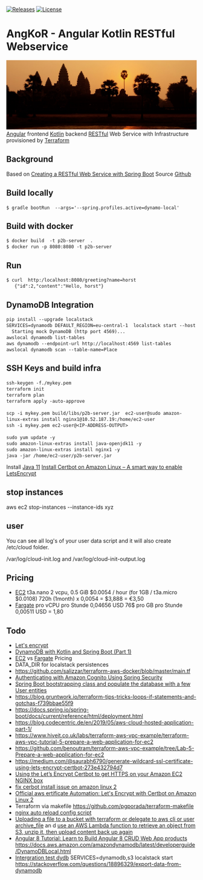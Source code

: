 [![Releases](https://img.shields.io/github/v/tag/tillkuhn/angkor?color=blue)](https://github.com/tillkuhn/angkor/releases)
[![License](https://img.shields.io/github/license/tillkuhn/angkor?color=blue)](https://github.com/tillkuhn/angkor/blob/master/LICENSE)

# AngKoR - Angular Kotlin RESTful Webservice
![](docs/images/img_4075_angkor_sunrise_pano.jpg)
[Angular](https://angular.io/) frontend [Kotlin](https://kotlinlang.org/) backend [RESTful](https://en.wikipedia.org/wiki/Representational_state_transfer) Web Service with Infrastructure provisioned by [Terraform](https://www.terraform.io/)

## Background
Based on [Creating a RESTful Web Service with Spring Boot](https://kotlinlang.org/docs/tutorials/spring-boot-restful.html) Source [Github](https://github.com/Kotlin/kotlin-examples/tree/master/tutorials/spring-boot-restful)

## Build locally
```shell script
$ gradle bootRun  --args='--spring.profiles.active=dynamo-local'
```

## Build with docker

```shell script
$ docker build  -t p2b-server  .
$ docker run -p 8080:8080 -t p2b-server
```

## Run 

```shell script
$ curl  http:/localhost:8080/greeting?name=horst
   {"id":2,"content":"Hello, horst"}
```


## DynamoDB Integration

```shell script
pip install --upgrade localstack
SERVICES=dynamodb DEFAULT_REGION=eu-central-1  localstack start --host
  Starting mock DynamoDB (http port 4569)...
awslocal dynamodb list-tables
aws dynamodb --endpoint-url http://localhost:4569 list-tables
awslocal dynamodb scan --table-name=Place
```

## SSH Keys and build infra

```
ssh-keygen -f./mykey.pem
terraform init
terraform plan
terraform apply -auto-approve

scp -i mykey.pem build/libs/p2b-server.jar  ec2-user@sudo amazon-linux-extras install nginx1@10.52.187.19:/home/ec2-user
ssh -i mykey.pem ec2-user@<IP-ADDRESS-OUTPUT>

sudo yum update -y
sudo amazon-linux-extras install java-openjdk11 -y
sudo amazon-linux-extras install nginx1 -y
java -jar /home/ec2-user/p2b-server.jar
```
Install [Java 11](https://tecadmin.net/install-java-on-amazon-linux/)
[Install Certbot on Amazon Linux – A smart way to enable LetsEncrypt](https://bobcares.com/blog/install-certbot-on-amazon-linux/)

## stop instances

 aws ec2 stop-instances --instance-ids xyz


## user
You can see all log's of your user data script and it will also create /etc/cloud folder.

/var/log/cloud-init.log and
/var/log/cloud-init-output.log



## Pricing

* [EC2](https://aws.amazon.com/ec2/instance-types/?nc1=h_ls) t3a.nano	2 vcpu,	0.5 GiB $0.0054 / hour  (for 1GB / t3a.micro $0.0108)  720h (1month) x 0,0054 = $3,888 = €3,50
* [Fargate](https://aws.amazon.com/de/fargate/pricing/) pro vCPU pro Stunde	0,04656 USD   76$ pro GB pro Stunde	0,00511 USD = 1,80

## Todo

* [Let's encrypt](https://dzone.com/articles/spring-boot-secured-by-lets-encrypt)
* [DynamoDB with Kotlin and Spring Boot (Part 1)](https://tuhrig.de/dynamodb-with-kotlin-and-spring-boot/)
* [EC2](https://calculator.s3.amazonaws.com/index.html) vs [Fargate](https://aws.amazon.com/de/fargate/pricing/) Pricing
* DATA_DIR for localstack persistences
* https://github.com/salizzar/terraform-aws-docker/blob/master/main.tf
* [Authenticating with Amazon Cognito Using Spring Security](https://www.baeldung.com/spring-security-oauth-cognito)
* [Spring Boot bootstrapping class and populate the database with a few User entities](https://www.baeldung.com/spring-boot-angular-web)
* https://blog.gruntwork.io/terraform-tips-tricks-loops-if-statements-and-gotchas-f739bbae55f9
* https://docs.spring.io/spring-boot/docs/current/reference/html/deployment.html
* https://blog.codecentric.de/en/2019/05/aws-cloud-hosted-application-part-1/
* https://www.hiveit.co.uk/labs/terraform-aws-vpc-example/terraform-aws-vpc-tutorial-5-prepare-a-web-application-for-ec2
* https://github.com/benoutram/terraform-aws-vpc-example/tree/Lab-5-Prepare-a-web-application-for-ec2
* https://medium.com/@saurabh6790/generate-wildcard-ssl-certificate-using-lets-encrypt-certbot-273e432794d7
* [Using the Let’s Encrypt Certbot to get HTTPS on your Amazon EC2 NGINX box](https://www.freecodecamp.org/news/going-https-on-amazon-ec2-ubuntu-14-04-with-lets-encrypt-certbot-on-nginx-696770649e76/)
* [fix cerbot install issue on amazon linux 2](https://medium.com/@andrenakkurt/great-guide-thanks-for-putting-this-together-gifford-nowland-c3ce0ea2455)
* [Official aws ertificate Automation: Let's Encrypt with Certbot on Amazon Linux 2](https://docs.aws.amazon.com/AWSEC2/latest/UserGuide/SSL-on-amazon-linux-2.html#letsencrypt)
* Terraform via makefile https://github.com/pgporada/terraform-makefile
* [nginx auto reload config script](https://github.com/kubernetes/examples/blob/master/staging/https-nginx/auto-reload-nginx.sh)
* [Uploading a file to a bucket with terraform or delegate to aws cli or user archive_file](https://stackoverflow.com/questions/57456167/uploading-multiple-files-in-aws-s3-from-terraform) an d [use an AWS Lambda function to retrieve an object from S3, unzip it, then upload content back up again](https://stackoverflow.com/questions/51276201/how-to-extract-files-in-s3-on-the-fly-with-boto3)
* [Angular 8 Tutorial: Learn to Build Angular 8 CRUD Web App products](https://www.djamware.com/post/5d0eda6f80aca754f7a9d1f5/angular-8-tutorial-learn-to-build-angular-8-crud-web-app)
https://docs.aws.amazon.com/amazondynamodb/latest/developerguide/DynamoDBLocal.html
* [Intergration test dydb](https://www.baeldung.com/spring-data-dynamodb)
SERVICES=dynamodb,s3 localstack start
https://stackoverflow.com/questions/18896329/export-data-from-dynamodb
